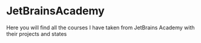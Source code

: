 # JetBrainsAcademy
Here you will find all the courses I have taken from JetBrains Academy with their projects and states

